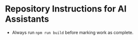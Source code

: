 # Repository Instructions for AI Assistants

- Always run `npm run build` before marking work as complete.
